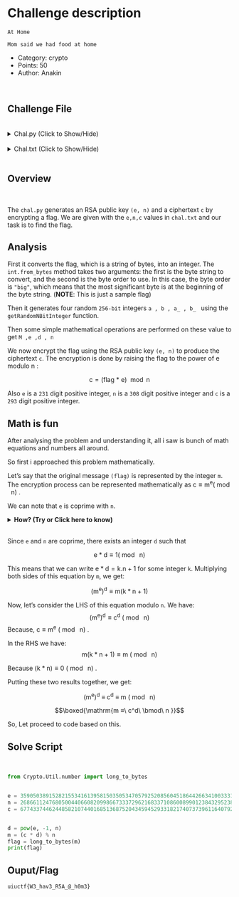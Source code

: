 # Challenge description

```
At Home

Mom said we had food at home

```
* Category: crypto
* Points: 50
* Author: Anakin

<br>

## Challenge File

<br>

<details>
    <summary>Chal.py (Click to Show/Hide)</summary>

```py
from Crypto.Util.number import getRandomNBitInteger

flag = int.from_bytes(b"uiuctf{******************}", "big")

a = getRandomNBitInteger(256)
b = getRandomNBitInteger(256)
a_ = getRandomNBitInteger(256)
b_ = getRandomNBitInteger(256)

M = a * b - 1
e = a_ * M + a
d = b_ * M + b

n = (e * d - 1) // M

c = (flag * e) % n

print(f"{e = }")
print(f"{n = }")
print(f"{c = }")
```
</details>

<br>

<details>
    <summary>Chal.txt (Click to Show/Hide)</summary>
    
```
e = 359050389152821553416139581503505347057925208560451864426634100333116560422313639260283981496824920089789497818520105189684311823250795520058111763310428202654439351922361722731557743640799254622423104811120692862884666323623693713
n = 26866112476805004406608209986673337296216833710860089901238432952384811714684404001885354052039112340209557226256650661186843726925958125334974412111471244462419577294051744141817411512295364953687829707132828973068538495834511391553765427956458757286710053986810998890293154443240352924460801124219510584689
c = 67743374462448582107440168513687520434594529331821740737396116407928111043815084665002104196754020530469360539253323738935708414363005373458782041955450278954348306401542374309788938720659206881893349940765268153223129964864641817170395527170138553388816095842842667443210645457879043383345869

```

</details>

<br>

## Overview 
<br>

The `chal.py` generates an RSA public key `(e, n)` and a ciphertext `c` by encrypting a flag. We are given with the `e,n,c` values in `chal.txt` and our task is to find the flag.

## Analysis

First it converts the flag, which is a string of bytes, into an integer. The `int.from_bytes` method takes two arguments: the first is the byte string to convert, and the second is the byte order to use. In this case, the byte order is `"big"`, which means that the most significant byte is at the beginning of the byte string. (**NOTE**: This is just a sample flag)

Then it generates four random `256-bit` integers `a , b , a_ , b_ ` using the `getRandomNBitInteger` function.

Then some simple mathematical operations are performed on these value to get `M ,e ,d , n` 

We now encrypt the flag using the RSA public key `(e, n)` to produce the ciphertext `c`. The encryption is done by raising the flag to the power of e modulo n :

$$ \mathrm {c = (flag\ *\ e)\ \bmod n} $$

Also `e` is a `231` digit positive integer, `n` is a `308` digit positive integer and `c` is a `293` digit positive integer.


## Math is fun

After analysing the problem and understanding it, all i saw is bunch of math equations and numbers all around. 

So first i approached this problem mathematically.

Let’s say that the original message `(flag)` is represented by the integer `m`. The encryption process can be represented mathematically as $\mathrm{c ≡ m^e (\bmod\ n)}$ .

We can note that `e` is coprime with `n`.
<details>
    <summary> <b> How? (Try or Click here to know) </b> </summary>

<br>

In general, it is not guaranteed that any two randomly chosen integers will be coprime. However, in this specific case, we can prove that `e` and `n` are coprime based on how they are generated in chal.py.

Let’s take a closer look at how `e` and `n` are generated in `chal.py`. We have:

$$\mathrm{ M = a * b - 1}$$
$$\mathrm{ e = a\_ * M + a}$$
$$\mathrm{ d = b\_ * M + b}$$
$$\mathrm{ n = (e * d - 1)\ //\ M}$$

 From the above equation we can write

$$\mathrm{ e.d - 1 = k.M}$$

for some intger `k`.

$$\implies \mathrm{ e*d -1 = k(ab-1)}$$

$$\implies \mathrm{ e*d -1 = k.ab-k}$$
  
Now, let’s consider the greatest common divisor of `e` and `n`. 

Since `n` is a factor of $\mathrm{e.d - 1}$, we have 

$$\mathrm{gcd(e, n)\ |\ (e * d - 1)}$$

 From the equation above, we also have 

 $$\mathrm{(e * d - 1)\ |\ (k * a * b - k)}$$
 
Combining these two facts, we get:

$$\mathrm{gcd(e, n)\ |\ (k * a * b - k)}$$

Now, let’s assume for the sake of contradiction that $\mathrm{gcd(e, n) > 1}$ . This means that there exists a prime number `p` such that $\mathrm{p\ |\ gcd(e, n)}$ . 

Since $\mathrm{gcd(e, n)\ |\ (k * a * b - k)}$ , we also have $\mathrm{p\ |\ (k * a * b - k)}$ . This means that either $\mathrm{p\ |\ k}$ or $\mathrm{p\ |\ (a * b - 1)}$ .

If $\mathrm{p\ |\ k}$, then we can write $\mathrm{k = p * q}$ for some integer `q`. 

Substituting this into the equation above, we get:

 $$\mathrm{(e * d - 1) = p * q * a * b - p * q}$$
 
Since $\mathrm{p\ |\ (e * d - 1)}$ and $\mathrm{p\ |\ (p * q)}$ , it follows that $\mathrm{p\ |\ (q * a * b)}$ . 


This means that either $\mathrm{p\ |\ q}$ , or $\mathrm{p\ |\ a}$ , or $\mathrm{p\ |\ b}$ .

If $\mathrm{p\ |\ q}$ , then we can write $\mathrm{q = p * r}$ for some integer `r`. Substituting this into the equation above, we get:
 $$\mathrm{(e * d - 1) = p^2 * r * a * b - p^2 * r}$$
 
  Since both terms on the right-hand side are divisible by $\mathrm{p^2}$, it follows that $\mathrm{(e*d-1)}$ is divisible by $\mathrm{p^2}$ .
  
   However, this contradicts our assumption that `p` is a prime divisor of $\mathrm{gcd(e,n)}$ , since if $\mathrm{gcd(e,n)}$ is divisible by $\mathrm{p^2}$ then it must be divisible by `p` as well.

If either $\mathrm{p\ |\ a}$ or $\mathrm{p\ |\ b}$ then since $\mathrm{e=a_\ *M+a}$ and $\mathrm{M=a*b-1}$ it follows that `e` is divisible by `p`. However this contradicts our assumption that $\mathrm{gcd(e,n)>1}$ since if `e` is divisible by `p` then $\mathrm{gcd(e,n)}$ must be divisible by `p` as well.

Therefore, our assumption that $\mathrm{gcd(e,n)>1}$ must be false. This means that $\mathrm{gcd(e,n)=1}$ and hence `e` and `n` are coprime.


</details>

<br>

Since `e` and `n` are coprime, there exists an integer `d` such that

$$\mathrm{e*d ≡ 1 (\bmod\ n)}$$

This means that we can write $\mathrm{e*d = k.n + 1}$ for some integer `k`. Multiplying both sides of this equation by `m`, we get:

 $$ \mathrm{(m^e)^d ≡ m  (k*n + 1)} $$

Now, let’s consider the LHS of this equation modulo `n`. 
We have: 
$$\mathrm{(m^e)^d ≡ c^d\ (\bmod\ n)}$$ 
Because, $\mathrm{c ≡ m^e\ (\bmod\ n)}$ .

In the RHS we have: 
$$\mathrm{m (k*n + 1) ≡ m\ (\bmod\ n)}$$ 

Because $\mathrm{(k*n) ≡ 0\ (\bmod\ n)}$ .

Putting these two results together, we get: 

$$\mathrm{(m^e)^d\ ≡\ c^d\ ≡\ m\ (\bmod\ n)}$$

$$\boxed{\mathrm{m ≡\ c^d\ \bmod\ n }}$$

So, Let proceed to code based on this.

## Solve Script
<br>

```py
from Crypto.Util.number import long_to_bytes


e = 359050389152821553416139581503505347057925208560451864426634100333116560422313639260283981496824920089789497818520105189684311823250795520058111763310428202654439351922361722731557743640799254622423104811120692862884666323623693713
n = 26866112476805004406608209986673337296216833710860089901238432952384811714684404001885354052039112340209557226256650661186843726925958125334974412111471244462419577294051744141817411512295364953687829707132828973068538495834511391553765427956458757286710053986810998890293154443240352924460801124219510584689
c = 67743374462448582107440168513687520434594529331821740737396116407928111043815084665002104196754020530469360539253323738935708414363005373458782041955450278954348306401542374309788938720659206881893349940765268153223129964864641817170395527170138553388816095842842667443210645457879043383345869


d = pow(e, -1, n)
m = (c * d) % n
flag = long_to_bytes(m)
print(flag)
```

## Ouput/Flag

`uiuctf{W3_hav3_R5A_@_h0m3}`



 

